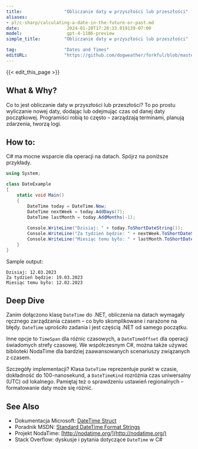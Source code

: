 ```yaml
---
title:                "Obliczanie daty w przyszłości lub przeszłości"
aliases:
- pl/c-sharp/calculating-a-date-in-the-future-or-past.md
date:                  2024-01-20T17:28:33.019139-07:00
model:                 gpt-4-1106-preview
simple_title:         "Obliczanie daty w przyszłości lub przeszłości"

tag:                  "Dates and Times"
editURL:              "https://github.com/dogweather/forkful/blob/master/content/pl/c-sharp/calculating-a-date-in-the-future-or-past.md"
---
```


{{< edit_this_page >}}

## What & Why?
Co to jest obliczanie daty w przyszłości lub przeszłości? To po prostu wyliczanie nowej daty, dodając lub odejmując czas od danej daty początkowej. Programiści robią to często – zarządzają terminami, planują zdarzenia, tworzą logi.

## How to:
C# ma mocne wsparcie dla operacji na datach. Spójrz na poniższe przykłady.

```C#
using System;

class DateExample
{
    static void Main()
    {
        DateTime today = DateTime.Now;
        DateTime nextWeek = today.AddDays(7);
        DateTime lastMonth = today.AddMonths(-1);
        
        Console.WriteLine("Dzisiaj: " + today.ToShortDateString());
        Console.WriteLine("Za tydzień będzie: " + nextWeek.ToShortDateString());
        Console.WriteLine("Miesiąc temu było: " + lastMonth.ToShortDateString());
    }
}
```

Sample output:
```
Dzisiaj: 12.03.2023
Za tydzień będzie: 19.03.2023
Miesiąc temu było: 12.02.2023
```

## Deep Dive
Zanim dołączono klasę `DateTime` do .NET, obliczenia na datach wymagały ręcznego zarządzania czasem – co było skomplikowane i narażone na błędy. `DateTime` uprościło zadania i jest częścią .NET od samego początku.

Inne opcje to `TimeSpan` dla różnic czasowych, a `DateTimeOffset` dla operacji świadomych strefy czasowej. We współczesnym C#, można także używać biblioteki NodaTime dla bardziej zaawansowanych scenariuszy związanych z czasem.

Szczegóły implementacji? Klasa `DateTime` reprezentuje punkt w czasie, dokładność do 100-nanosekund, a `DateTimeKind` rozróżnia czas uniwersalny (UTC) od lokalnego. Pamiętaj też o sprawdzeniu ustawień regionalnych – formatowanie daty może się różnić.

## See Also
- Dokumentacja Microsoft: [DateTime Struct](https://docs.microsoft.com/en-us/dotnet/api/system.datetime?view=net-6.0)
- Poradnik MSDN: [Standard DateTime Format Strings](https://docs.microsoft.com/en-us/dotnet/standard/base-types/standard-date-and-time-format-strings)
- Projekt NodaTime: [http://nodatime.org/](http://nodatime.org/)
- Stack Overflow: dyskusje i pytania dotyczące `DateTime` w C#

